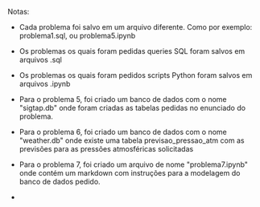 Notas:

- Cada problema foi salvo em um arquivo diferente. Como por exemplo:
 problema1.sql, ou problema5.ipynb

- Os problemas os quais foram pedidas queries SQL foram salvos em arquivos .sql

- Os problemas os quais foram pedidos scripts Python foram salvos em arquivos .ipynb

- Para o problema 5, foi criado um banco de dados com o nome "sigtap.db" onde foram criadas as tabelas pedidas no enunciado do problema.

- Para o problema 6, foi criado um banco de dados com o nome "weather.db" onde existe uma tabela previsao_pressao_atm com as 
previsões para as pressões atmosféricas solicitadas

- Para o problema 7, foi criado um arquivo de nome "problema7.ipynb" onde contém um markdown com instruções para a modelagem do banco de dados pedido.

- 